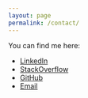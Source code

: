 ```yaml
---
layout: page
permalink: /contact/
---
```


You can find me here:

- [LinkedIn](https://www.linkedin.com/in/sinisalouc/)
- [StackOverflow](https://stackoverflow.com/users/5599298/slouc)
- [GitHub](https://github.com/slouc)
- [Email](mailto:sinisalouc@gmail.com)